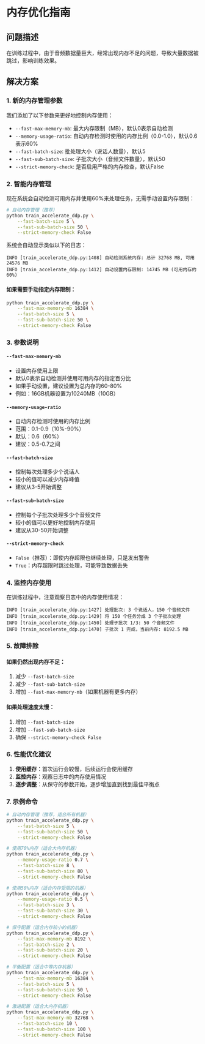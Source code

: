 # 内存优化指南

## 问题描述

在训练过程中，由于音频数据量巨大，经常出现内存不足的问题，导致大量数据被跳过，影响训练效果。

## 解决方案

### 1. 新的内存管理参数

我们添加了以下参数来更好地控制内存使用：

- `--fast-max-memory-mb`: 最大内存限制（MB），默认0表示自动检测
- `--memory-usage-ratio`: 自动内存检测时使用的内存比例（0.0-1.0），默认0.6表示60%
- `--fast-batch-size`: 批处理大小（说话人数量），默认5
- `--fast-sub-batch-size`: 子批次大小（音频文件数量），默认50
- `--strict-memory-check`: 是否启用严格的内存检查，默认False

### 2. 智能内存管理

现在系统会自动检测可用内存并使用60%来处理任务，无需手动设置内存限制：

```bash
# 自动内存管理（推荐）
python train_accelerate_ddp.py \
    --fast-batch-size 5 \
    --fast-sub-batch-size 50 \
    --strict-memory-check False
```

系统会自动显示类似以下的日志：
```
INFO [train_accelerate_ddp.py:1408] 自动检测系统内存: 总计 32768 MB, 可用 24576 MB
INFO [train_accelerate_ddp.py:1412] 自动设置内存限制: 14745 MB (可用内存的60%)
```

#### 如果需要手动指定内存限制：
```bash
python train_accelerate_ddp.py \
    --fast-max-memory-mb 16384 \
    --fast-batch-size 5 \
    --fast-sub-batch-size 50 \
    --strict-memory-check False
```

### 3. 参数说明

#### `--fast-max-memory-mb`
- 设置内存使用上限
- 默认0表示自动检测并使用可用内存的指定百分比
- 如果手动设置，建议设置为总内存的60-80%
- 例如：16GB机器设置为10240MB（10GB）

#### `--memory-usage-ratio`
- 自动内存检测时使用的内存比例
- 范围：0.1-0.9（10%-90%）
- 默认：0.6（60%）
- 建议：0.5-0.7之间

#### `--fast-batch-size`
- 控制每次处理多少个说话人
- 较小的值可以减少内存峰值
- 建议从3-5开始调整

#### `--fast-sub-batch-size`
- 控制每个子批次处理多少个音频文件
- 较小的值可以更好地控制内存使用
- 建议从30-50开始调整

#### `--strict-memory-check`
- `False`（推荐）：即使内存超限也继续处理，只是发出警告
- `True`：内存超限时跳过处理，可能导致数据丢失

### 4. 监控内存使用

在训练过程中，注意观察日志中的内存使用情况：

```
INFO [train_accelerate_ddp.py:1427] 处理批次: 3 个说话人，150 个音频文件
INFO [train_accelerate_ddp.py:1429] 将 150 个任务分成 3 个子批次处理
INFO [train_accelerate_ddp.py:1450] 处理子批次 1/3: 50 个音频文件
INFO [train_accelerate_ddp.py:1470] 子批次 1 完成，当前内存: 8192.5 MB
```

### 5. 故障排除

#### 如果仍然出现内存不足：
1. 减少 `--fast-batch-size`
2. 减少 `--fast-sub-batch-size`
3. 增加 `--fast-max-memory-mb`（如果机器有更多内存）

#### 如果处理速度太慢：
1. 增加 `--fast-batch-size`
2. 增加 `--fast-sub-batch-size`
3. 确保 `--strict-memory-check False`

### 6. 性能优化建议

1. **使用缓存**：首次运行会较慢，后续运行会使用缓存
2. **监控内存**：观察日志中的内存使用情况
3. **逐步调整**：从保守的参数开始，逐步增加直到找到最佳平衡点

### 7. 示例命令

```bash
# 自动内存管理（推荐，适合所有机器）
python train_accelerate_ddp.py \
    --fast-batch-size 5 \
    --fast-sub-batch-size 50 \
    --strict-memory-check False

# 使用70%内存（适合大内存机器）
python train_accelerate_ddp.py \
    --memory-usage-ratio 0.7 \
    --fast-batch-size 8 \
    --fast-sub-batch-size 80 \
    --strict-memory-check False

# 使用50%内存（适合内存受限的机器）
python train_accelerate_ddp.py \
    --memory-usage-ratio 0.5 \
    --fast-batch-size 3 \
    --fast-sub-batch-size 30 \
    --strict-memory-check False

# 保守配置（适合内存较小的机器）
python train_accelerate_ddp.py \
    --fast-max-memory-mb 8192 \
    --fast-batch-size 2 \
    --fast-sub-batch-size 20 \
    --strict-memory-check False

# 平衡配置（适合中等内存机器）
python train_accelerate_ddp.py \
    --fast-max-memory-mb 16384 \
    --fast-batch-size 5 \
    --fast-sub-batch-size 50 \
    --strict-memory-check False

# 激进配置（适合大内存机器）
python train_accelerate_ddp.py \
    --fast-max-memory-mb 32768 \
    --fast-batch-size 10 \
    --fast-sub-batch-size 100 \
    --strict-memory-check False
``` 